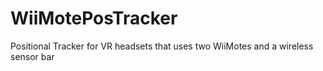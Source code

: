 WiiMotePosTracker
=================

Positional Tracker for VR headsets that uses two WiiMotes and a wireless sensor bar
